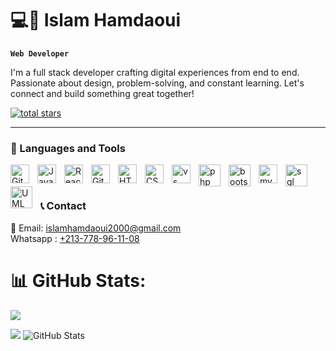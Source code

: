 # 💻🚀 Islam Hamdaoui

**`Web Developer`**

I'm a full stack developer crafting digital experiences from end to end. Passionate about design, problem-solving, and constant learning. Let's connect and build something great together!


   <p align="left">
      <a href="https://github.com/islamhamdaoui?tab=repositories&sort=stargazers">
         <img alt="total stars" title="Total stars on GitHub" src="https://custom-icon-badges.demolab.com/github/stars/islamhamdaoui?color=55960c&style=for-the-badge&labelColor=488207&logo=star"/></a>
   </p>

---

### 🧰 Languages and Tools

<img align="left" alt="Git" width="30px" style="padding-right:10px; " src="https://cdn.jsdelivr.net/gh/devicons/devicon/icons/git/git-original.svg" />
<img align="left" alt="JavaScript" width="30px" style="padding-right:10px;" src="https://cdn.jsdelivr.net/gh/devicons/devicon/icons/javascript/javascript-plain.svg" />
<img align="left" alt="React" width="30px" style="padding-right:10px;" src="https://cdn.jsdelivr.net/gh/devicons/devicon/icons/react/react-original.svg" />
<img align="left" alt="GitHub" width="30px" style="padding-right:10px;" src="https://cdn.jsdelivr.net/gh/devicons/devicon/icons/github/github-original.svg" />
<img align="left" alt="HTML" width="30px" style="padding-right:10px;" src="https://cdn.jsdelivr.net/gh/devicons/devicon/icons/html5/html5-plain.svg" />
<img align="left" alt="CSS" width="30px" style="padding-right:10px;" src="https://cdn.jsdelivr.net/gh/devicons/devicon/icons/css3/css3-plain.svg" />
<img align="left" alt="vs code" width="30px" style="padding-right:10px;" src="https://cdn.jsdelivr.net/gh/devicons/devicon@latest/icons/vscode/vscode-original.svg" />
<img align="left" alt="php" width="35px" style="padding-right:10px; " src="https://cdn.jsdelivr.net/gh/devicons/devicon@latest/icons/php/php-original.svg" />
<img align="left" alt="bootstrap" width="35px" style="padding-right:10px; " src="https://cdn.jsdelivr.net/gh/devicons/devicon@latest/icons/bootstrap/bootstrap-original.svg" />
<img align="left" alt="mysql" width="30px" style="padding-right:10px;" src="https://cdn.jsdelivr.net/gh/devicons/devicon@latest/icons/mysql/mysql-original.svg" />
<img align="left" alt="sql" width="35px" style="padding-right:10px; "  src="https://cdn.jsdelivr.net/gh/devicons/devicon@latest/icons/azuresqldatabase/azuresqldatabase-original.svg" />
 <img align="left" alt="UML" width="35px" style="padding-right:10px; " src="https://cdn.jsdelivr.net/gh/devicons/devicon@latest/icons/unifiedmodelinglanguage/unifiedmodelinglanguage-original.svg" />
          
          
          

<br />

#

### 📞 Contact

📧 Email: [islamhamdaoui2000@gmail.com](mailto:islamhamdaoui2000@gmail.com) <br>
Whatsapp : [+213-778-96-11-08](https://wa.me/qr/UFTOHT53DRO3F1)


#









# 📊 GitHub Stats:
![](https://github-readme-streak-stats.herokuapp.com/?user=islamhamdaoui&theme=dark&hide_border=false)<br/>

![](https://github-readme-stats.vercel.app/api/top-langs/?username=islamhamdaoui&theme=dark&hide_border=false&include_all_commits=false&count_private=false&layout=compact)
![GitHub Stats](https://github-readme-stats.vercel.app/api?username=islamhamdaoui&show_icons=true&include_all_commits=true&count_private=true&custom_title=GitHub%20Stats&theme=tokyonight)



